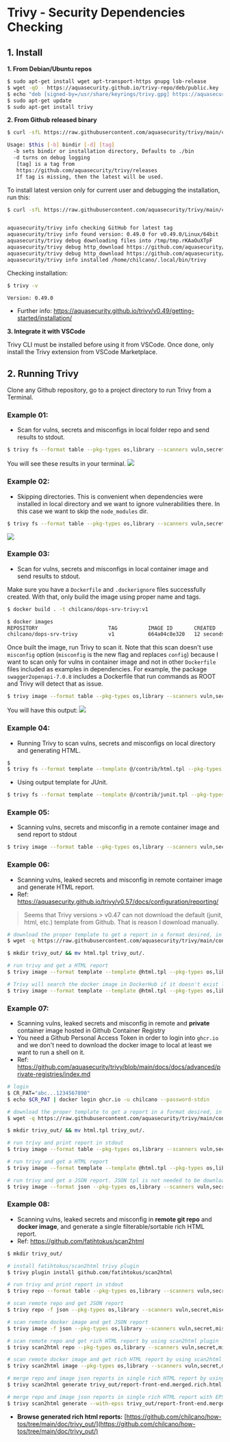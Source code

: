 # Trivy - Security Dependencies Checking

## 1. Install


__1. From Debian/Ubuntu repos__

```sh
$ sudo apt-get install wget apt-transport-https gnupg lsb-release
$ wget -qO - https://aquasecurity.github.io/trivy-repo/deb/public.key | gpg --dearmor | sudo tee /usr/share/keyrings/trivy.gpg > /dev/null
$ echo "deb [signed-by=/usr/share/keyrings/trivy.gpg] https://aquasecurity.github.io/trivy-repo/deb $(lsb_release -sc) main" | sudo tee -a /etc/apt/sources.list.d/trivy.list
$ sudo apt-get update
$ sudo apt-get install trivy

```

__2. From Github released binary__

```sh
$ curl -sfL https://raw.githubusercontent.com/aquasecurity/trivy/main/contrib/install.sh | sh -s -- -b /usr/local/bin v0.57.0
```

```sh
Usage: $this [-b] bindir [-d] [tag]
  -b sets bindir or installation directory, Defaults to ./bin
  -d turns on debug logging
   [tag] is a tag from
   https://github.com/aquasecurity/trivy/releases
   If tag is missing, then the latest will be used.
```

To install latest version only for current user and debugging the installation, run this:
```sh
$ curl -sfL https://raw.githubusercontent.com/aquasecurity/trivy/main/contrib/install.sh | sh -s -- -b ~/.local/bin -d


aquasecurity/trivy info checking GitHub for latest tag
aquasecurity/trivy info found version: 0.49.0 for v0.49.0/Linux/64bit
aquasecurity/trivy debug downloading files into /tmp/tmp.rKAaOuXTpF
aquasecurity/trivy debug http_download https://github.com/aquasecurity/trivy/releases/download/v0.49.0/trivy_0.49.0_Linux-64bit.tar.gz
aquasecurity/trivy debug http_download https://github.com/aquasecurity/trivy/releases/download/v0.49.0/trivy_0.49.0_checksums.txt
aquasecurity/trivy info installed /home/chilcano/.local/bin/trivy
```

Checking installation:
```sh
$ trivy -v

Version: 0.49.0
```

* Further info: https://aquasecurity.github.io/trivy/v0.49/getting-started/installation/

__3. Integrate it with VSCode__

Trivy CLI must be installed before using it from VSCode. Once done, only install the Trivy extension from VSCode Marketplace.



## 2. Running Trivy


Clone any Github repository, go to a project directory to run Trivy from a Terminal.

### Example 01:

* Scan for vulns, secrets and misconfigs in local folder repo and send results to stdout.

```sh
$ trivy fs --format table --pkg-types os,library --scanners vuln,secret,misconfig --severity UNKNOWN,LOW,MEDIUM,HIGH,CRITICAL .
```

You will see these results in your terminal.
![](img/trivy-security-deps-scanning-table-result.png)


### Example 02:

* Skipping directories. This is convenient when dependencies were installed in local directory and we want to ignore vulnerabilities there. In this case we want to skip the `node_modules` dir.

```sh
$ trivy fs --format table --pkg-types os,library --scanners vuln,secret,misconfig --skip-dirs node_modules --severity UNKNOWN,LOW,MEDIUM,HIGH,CRITICAL .

```

![](img/trivy-security-deps-scanning-table-result-skip-dir.png)


### Example 03:

* Scan for vulns, secrets and misconfigs in local container image and send results to stdout.

Make sure you have a `Dockerfile` and `.dockerignore` files successfully created. With that, only build the image using proper name and tags.
```sh
$ docker build . -t chilcano/dops-srv-trivy:v1

$ docker images                            
REPOSITORY                       TAG          IMAGE ID       CREATED          SIZE
chilcano/dops-srv-trivy          v1           664a04c8e320   12 seconds ago   829MB
```
Once built the image, run Trivy to scan it. Note that this scan doesn't use `misconfig` option (`misconfig` is the new flag and replaces `config`) because I want to scan only for vulns in container image and not in other `Dockerfile` files included as examples in dependencies.
For example, the package `swagger2openapi-7.0.8` includes a Dockerfile that run commands as ROOT and Trivy will detect that as issue.

```sh
$ trivy image --format table --pkg-types os,library --scanners vuln,secret --severity UNKNOWN,LOW,MEDIUM,HIGH,CRITICAL chilcano/dops-srv-trivy:v1
```

You will have this output:
![](trivy-security-deps-scanning-table-result-docker.png)


### Example 04:

* Running Trivy to scan vulns, secrets and misconfigs on local directory and generating HTML.

```sh
$ 
$ trivy fs --format template --template @/contrib/html.tpl --pkg-types os,library --scanners vuln,secret,misconfig --severity UNKNOWN,LOW,MEDIUM,HIGH,CRITICAL --output trivy-results-repo-55f3040.html .
```

* Using output template for JUnit.

```sh
$ trivy fs --format template --template @/contrib/junit.tpl --pkg-types os,library --scanners vuln,secret,misconfig --severity UNKNOWN,LOW,MEDIUM,HIGH,CRITICAL --output trivy-results-repo-55f3040.junit .
```

### Example 05:


* Scanning vulns, secrets and misconfig in a remote container image and send report to stdout

```sh
$ trivy image --format table --pkg-types os,library --scanners vuln,secret,misconfig --severity UNKNOWN,LOW,MEDIUM,HIGH,CRITICAL ghcr.io/aragon/devops-server:test-55f3040
```

### Example 06:

* Scanning vulns, leaked secrets and misconfig in remote container image and generate HTML report.
* Ref: https://aquasecurity.github.io/trivy/v0.57/docs/configuration/reporting/

> Seems that Trivy versions > v0.47 can not download the default (junit, html, etc.) template from Github.
> That is reason I download manually.

```sh
# download the proper template to get a report in a format desired, in this case it will be HTML
$ wget -q https://raw.githubusercontent.com/aquasecurity/trivy/main/contrib/html.tpl

$ mkdir trivy_out/ && mv html.tpl trivy_out/.

# run trivy and get a HTML report
$ trivy image --format template --template @html.tpl --pkg-types os,library --scanners vuln,secret,misconfig --severity UNKNOWN,LOW,MEDIUM,HIGH,CRITICAL weaveworksdemos/front-end:0.3.12 -o trivy_out/report-front-end-0.3.12.html 

# Trivy will search the docker image in DockerHub if it doesn't exist locally. It will not download the image.
$ trivy image --format template --template @html.tpl --pkg-types os,library --scanners vuln,secret,misconfig --severity UNKNOWN,LOW,MEDIUM,HIGH,CRITICAL weaveworksdemos/front-end:latest -o trivy_out/report-front-end-latest.html
```


### Example 07:

* Scanning vulns, leaked secrets and misconfig in remote and __private__ container image hosted in Github Container Registry
* You need a Github Personal Access Token in order to login into `ghcr.io` and we don't need to download the docker image to local at least we want to run a shell on it.
* Ref: https://github.com/aquasecurity/trivy/blob/main/docs/docs/advanced/private-registries/index.md

```sh
# login
$ CR_PAT="abc...1234567890"
$ echo $CR_PAT | docker login ghcr.io -u chilcano --password-stdin

# download the proper template to get a report in a format desired, in this case it will be HTML
$ wget -q https://raw.githubusercontent.com/aquasecurity/trivy/main/contrib/html.tpl

$ mkdir trivy_out/ && mv html.tpl trivy_out/.

# run trivy and print report in stdout 
$ trivy image --format table --pkg-types os,library --scanners vuln,secret,misconfig --severity UNKNOWN,LOW,MEDIUM,HIGH,CRITICAL ghcr.io/chilcano/mac-address-manuf-lookup:main-5781d2c  

# run trivy and get a HTML report
$ trivy image --format template --template @html.tpl --pkg-types os,library --scanners vuln,secret,misconfig --severity UNKNOWN,LOW,MEDIUM,HIGH,CRITICAL ghcr.io/chilcano/mac-address-manuf-lookup:latest -o trivy_out/report-mac-address-manuf-lookup-latest.html 

# run trivy and get a JSON report. JSON tpl is not needed to be downloaded.
$ trivy image --format json --pkg-types os,library --scanners vuln,secret,misconfig --severity UNKNOWN,LOW,MEDIUM,HIGH,CRITICAL ghcr.io/chilcano/mac-address-manuf-lookup:latest -o trivy_out/report-mac-address-manuf-lookup-latest.json 
```

### Example 08:

* Scanning vulns, leaked secrets and misconfig in __remote git repo__ and __docker image__, and generate a single filterable/sortable rich HTML report.
* Ref: https://github.com/fatihtokus/scan2html

```sh
$ mkdir trivy_out/

# install fatihtokus/scan2html trivy plugin
$ trivy plugin install github.com/fatihtokus/scan2html

# run trivy and print report in stdout 
$ trivy repo --format table --pkg-types os,library --scanners vuln,secret,misconfig --severity UNKNOWN,LOW,MEDIUM,HIGH,CRITICAL https://github.com/microservices-demo/front-end

# scan remote repo and get JSON report
$ trivy repo -f json --pkg-types os,library --scanners vuln,secret,misconfig --severity UNKNOWN,LOW,MEDIUM,HIGH,CRITICAL https://github.com/microservices-demo/front-end -o trivy_out/report-front-end.repo.json

# scan remote docker image and get JSON report
$ trivy image -f json --pkg-types os,library --scanners vuln,secret,misconfig --severity UNKNOWN,LOW,MEDIUM,HIGH,CRITICAL weaveworksdemos/front-end:0.3.12 -o trivy_out/report-front-end.0.3.12.image.json

# scan remote repo and get rich HTML report by using scan2html plugin
$ trivy scan2html repo --pkg-types os,library --scanners vuln,secret,misconfig --severity UNKNOWN,LOW,MEDIUM,HIGH,CRITICAL https://github.com/microservices-demo/front-end trivy_out/report-front-end.repo.rich.html 

# scan remote docker image and get rich HTML report by using scan2html plugin
$ trivy scan2html image --pkg-types os,library --scanners vuln,secret,misconfig --severity UNKNOWN,LOW,MEDIUM,HIGH,CRITICAL weaveworksdemos/front-end:0.3.12 trivy_out/report-front-end.0.3.12.image.rich.html 

# merge repo and image json reports in single rich HTML report by using scan2html plugin (experimental)
$ trivy scan2html generate trivy_out/report-front-end.merged.rich.html from trivy_out/report-front-end.repo.json trivy_out/report-front-end.0.3.12.image.json

# merge repo and image json reports in single rich HTML report with EPSS scores by using scan2html plugin (experimental)
$ trivy scan2html generate --with-epss trivy_out/report-front-end.merged.rich.epss.html from trivy_out/report-front-end.repo.json trivy_out/report-front-end.0.3.12.image.json
```

* __Browse generated rich html reports:__ [https://github.com/chilcano/how-tos/tree/main/doc/trivy_out/](https://github.com/chilcano/how-tos/tree/main/doc/trivy_out/)
